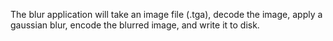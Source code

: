 The blur application will take an image file (.tga), decode the image, apply a gaussian blur, encode the blurred image, and write it to disk.